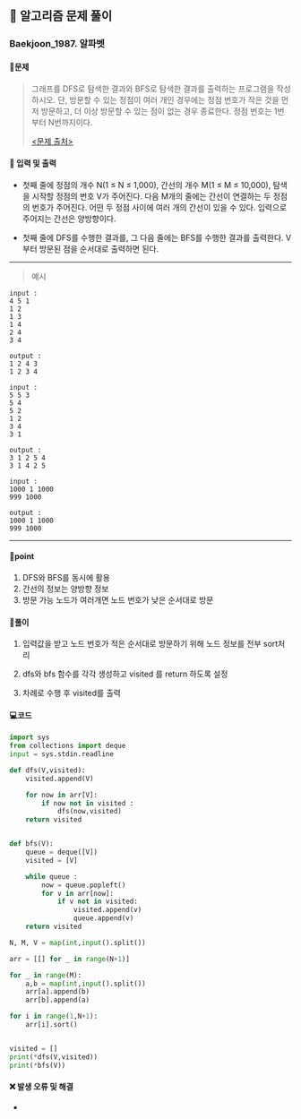 ## 🐌 알고리즘 문제 풀이

### Baekjoon_1987. 알파벳

#### 📒문제

> 그래프를 DFS로 탐색한 결과와 BFS로 탐색한 결과를 출력하는 프로그램을 작성하시오. 단, 방문할 수 있는 정점이 여러 개인 경우에는 정점 번호가 작은 것을 먼저 방문하고, 더 이상 방문할 수 있는 점이 없는 경우 종료한다. 정점 번호는 1번부터 N번까지이다.
>
> [<문제 출처>](https://www.acmicpc.net/problem/1260)



#### :pushpin: 입력 및 출력

- 첫째 줄에 정점의 개수 N(1 ≤ N ≤ 1,000), 간선의 개수 M(1 ≤ M ≤ 10,000), 탐색을 시작할 정점의 번호 V가 주어진다. 다음 M개의 줄에는 간선이 연결하는 두 정점의 번호가 주어진다. 어떤 두 정점 사이에 여러 개의 간선이 있을 수 있다. 입력으로 주어지는 간선은 양방향이다.

- 첫째 줄에 DFS를 수행한 결과를, 그 다음 줄에는 BFS를 수행한 결과를 출력한다. V부터 방문된 점을 순서대로 출력하면 된다.

---

> 예시

```
input :
4 5 1
1 2
1 3
1 4
2 4
3 4

output :
1 2 4 3
1 2 3 4

input :
5 5 3
5 4
5 2
1 2
3 4
3 1

output :
3 1 2 5 4
3 1 4 2 5

input :
1000 1 1000
999 1000

output :
1000 1 1000
999 1000
```

----




#### 🚀point

1. DFS와 BFS를 동시에 활용
1. 간선의 정보는 양방향 정보
1. 방문 가능 노드가 여러개면 노드 번호가 낮은 순서대로 방문



#### 🔎풀이

1.  입력값을 받고 노드 번호가 적은 순서대로 방문하기 위해 노드 정보를 전부 sort처리
    
1.  dfs와 bfs 함수를 각각 생성하고  visited 를 return 하도록 설정
    
1.  차례로 수행 후 visited를 출력
    



#### 💻코드

```python
import sys
from collections import deque
input = sys.stdin.readline

def dfs(V,visited):
    visited.append(V)

    for now in arr[V]:
        if now not in visited :
            dfs(now,visited)
    return visited


def bfs(V):
    queue = deque([V])
    visited = [V]

    while queue :
        now = queue.popleft()
        for v in arr[now]:
            if v not in visited:
                visited.append(v)
                queue.append(v)
    return visited

N, M, V = map(int,input().split())

arr = [[] for _ in range(N+1)]

for _ in range(M):
    a,b = map(int,input().split())
    arr[a].append(b)
    arr[b].append(a)

for i in range(1,N+1):
    arr[i].sort()


visited = []
print(*dfs(V,visited))
print(*bfs(V))
```



#### ❌ 발생 오류 및 해결

- 

  
